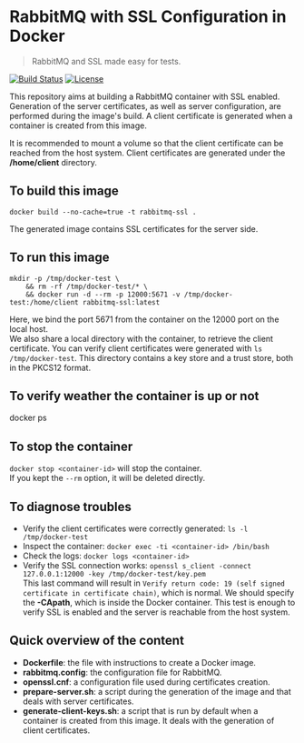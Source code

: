 # RabbitMQ with SSL Configuration in Docker

> RabbitMQ and SSL made easy for tests.

[![Build Status](https://travis-ci.org/roboconf/rabbitmq-with-ssl-in-docker.svg?branch=master)](https://travis-ci.org/roboconf/rabbitmq-with-ssl-in-docker)
[![License](https://img.shields.io/hexpm/l/plug.svg)](http://www.apache.org/licenses/LICENSE-2.0)

This repository aims at building a RabbitMQ container with SSL enabled.  
Generation of the server certificates, as well as server configuration, are performed during
the image's build. A client certificate is generated when a container is created from this image.

It is recommended to mount a volume so that the client certificate can be reached from the
host system. Client certificates are generated under the **/home/client** directory.


## To build this image

```
docker build --no-cache=true -t rabbitmq-ssl .
```

The generated image contains SSL certificates for the server side.


## To run this image

```
mkdir -p /tmp/docker-test \
	&& rm -rf /tmp/docker-test/* \
	&& docker run -d --rm -p 12000:5671 -v /tmp/docker-test:/home/client rabbitmq-ssl:latest
```

Here, we bind the port 5671 from the container on the 12000 port on the local host.  
We also share a local directory with the container, to retrieve the client certificate.
You can verify client certificates were generated with `ls /tmp/docker-test`. This directory contains
a key store and a trust store, both in the PKCS12 format.

## To verify weather the container is up or not

docker ps 

## To stop the container

`docker stop <container-id>` will stop the container.  
If you kept the `--rm` option, it will be deleted directly.


## To diagnose troubles

* Verify the client certificates were correctly generated: `ls -l /tmp/docker-test`
* Inspect the container: `docker exec -ti <container-id> /bin/bash`
* Check the logs: `docker logs <container-id>`
* Verify the SSL connection works: `openssl s_client -connect 127.0.0.1:12000 -key /tmp/docker-test/key.pem`  
This last command will result in `Verify return code: 19 (self signed certificate in certificate chain)`, which is normal.
We should specify the **-CApath**, which is inside the Docker container. This test is enough to verify SSL is enabled and
the server is reachable from the host system.


## Quick overview of the content

* **Dockerfile**: the file with instructions to create a Docker image.
* **rabbitmq.config**: the configuration file for RabbitMQ.
* **openssl.cnf**: a configuration file used during certificates creation.
* **prepare-server.sh**: a script during the generation of the image and that deals with server certificates.
* **generate-client-keys.sh**: a script that is run by default when a container is created from this image.
It deals with the generation of client certificates.
